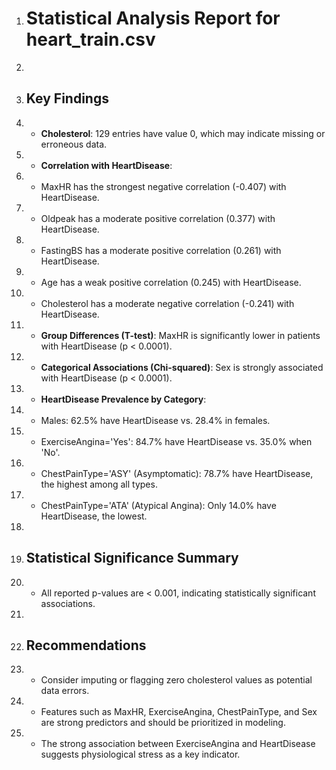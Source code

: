 1. # Statistical Analysis Report for heart_train.csv
2. 
3. ## Key Findings
4. - **Cholesterol**: 129 entries have value 0, which may indicate missing or erroneous data.
5. - **Correlation with HeartDisease**: 
6.   - MaxHR has the strongest negative correlation (-0.407) with HeartDisease.
7.   - Oldpeak has a moderate positive correlation (0.377) with HeartDisease.
8.   - FastingBS has a moderate positive correlation (0.261) with HeartDisease.
9.   - Age has a weak positive correlation (0.245) with HeartDisease.
10.   - Cholesterol has a moderate negative correlation (-0.241) with HeartDisease.
11. - **Group Differences (T-test)**: MaxHR is significantly lower in patients with HeartDisease (p < 0.0001).
12. - **Categorical Associations (Chi-squared)**: Sex is strongly associated with HeartDisease (p < 0.0001).
13. - **HeartDisease Prevalence by Category**:
14.   - Males: 62.5% have HeartDisease vs. 28.4% in females.
15.   - ExerciseAngina='Yes': 84.7% have HeartDisease vs. 35.0% when 'No'.
16.   - ChestPainType='ASY' (Asymptomatic): 78.7% have HeartDisease, the highest among all types.
17.   - ChestPainType='ATA' (Atypical Angina): Only 14.0% have HeartDisease, the lowest.
18. 
19. ## Statistical Significance Summary
20. - All reported p-values are < 0.001, indicating statistically significant associations.
21. 
22. ## Recommendations
23. - Consider imputing or flagging zero cholesterol values as potential data errors.
24. - Features such as MaxHR, ExerciseAngina, ChestPainType, and Sex are strong predictors and should be prioritized in modeling.
25. - The strong association between ExerciseAngina and HeartDisease suggests physiological stress as a key indicator.
